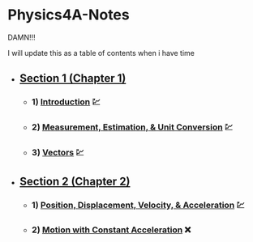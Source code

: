 # Physics4A-Notes
DAMN!!!

I will update this as a table of contents when i have time
- ## [Section 1 (Chapter 1)](/Section%201%20(Chapter%201)/)
	- ###  1) [Introduction](/Section%201%20(Chapter%201)/1%20Introduction/) 💹
	- ### 2) [Measurement, Estimation, & Unit Conversion](/Section%201%20(Chapter%201)/2%20Measurement,%20Estimation,%20&%20Unit%20Conversion/) 💹
	- ### 3) [Vectors](/Section%201%20(Chapter%201)/3%20Vectors/) 💹
- ## [Section 2 (Chapter 2)](/Section%202%20(Chapter%202)/)
	- ### 1) [Position, Displacement, Velocity, & Acceleration](/Section%202%20(Chapter%202)/1%20Position,%20Displacement,%20Velocity,%20&%20Acceleration/) 💹
	- ### 2) [Motion with Constant Acceleration]() ❌
